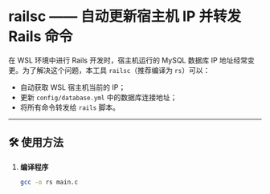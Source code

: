 # railsc —— 自动更新宿主机 IP 并转发 Rails 命令

在 WSL 环境中进行 Rails 开发时，宿主机运行的 MySQL 数据库 IP 地址经常变更。为了解决这个问题，本工具 `railsc`（推荐编译为 `rs`）可以：

- 自动获取 WSL 宿主机当前的 IP；
- 更新 `config/database.yml` 中的数据库连接地址；
- 将所有命令转发给 `rails` 脚本。

---

## 🛠️ 使用方法

1. **编译程序**

   ```bash
   gcc -o rs main.c